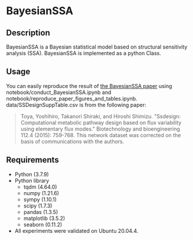 # BayesianSSA
## Description
BayesianSSA is a Bayesian statistical model based on structural sensitivity analysis (SSA).
BayesianSSA is implemented as a python Class.
## Usage
You can easily reproduce the result of [the BayesianSSA paper]() using notebook/conduct_BayesianSSA.ipynb and notebook/reproduce_paper_figures_and_tables.ipynb.
data/SSDesignSuppTable.csv is from the following paper:
> Toya, Yoshihiro, Takanori Shiraki, and Hiroshi Shimizu. "Ssdesign: Computational metabolic pathway design based on flux variability using elementary flux modes." Biotechnology and bioengineering 112.4 (2015): 759-768.
This network dataset was corrected on the basis of communications with the authors.
## Requirements
- Python (3.7.9)
- Python library
    - tqdm (4.64.0)
    - numpy (1.21.6)
    - sympy (1.10.1)
    - scipy (1.7.3)
    - pandas (1.3.5)
    - matplotlib (3.5.2)
    - seaborn (0.11.2)
- All experiments were validated on Ubuntu 20.04.4.
